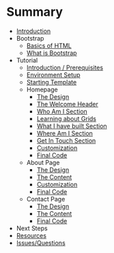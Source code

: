 # Summary

* [Introduction](README.md)
* Bootstrap
   * [Basics of HTML](bootstrap/basics_of_html.md)
   * [What is Bootstrap](bootstrap/what_is_bootstrap.md)
* Tutorial
   * [Introduction / Prerequisites](tutorial/prerequisites.md)
   * [Environment Setup](tutorial/environment_setup.md)
   * [Starting Template](tutorial/starting_template.md)
   * Homepage
      * [The Design](tutorial/homepage_1_design.md)
      * [The Welcome Header](tutorial/homepage_2_header.md)
      * [Who Am I Section](tutorial/homepage_3_about_section.md)
      * [Learning about Grids](tutorial/homepage_4_bootstrap_grids.md)
      * [What I have built Section](tutorial/homepage_5_what_I_have_built_section.md)
      * [Where Am I Section](tutorial/homepage_6_where_am_I_section.md)
      * [Get In Touch Section](tutorial/homepage_7_get_in_touch_section.md)
      * [Customization](tutorial/homepage_8_customization.md)
      * [Final Code](tutorial/homepage_9_final_code.md)
   * About Page
      * [The Design](tutorial/about_1_design.md)
      * [The Content](tutorial/about_2_content.md)
      * [Customization](tutorial/about_3_customization.md)
      * [Final Code](tutorial/about_4_final_code.md)
   * Contact Page
      * [The Design](tutorial/contact_1_design.md)
      * [The Content](tutorial/contact_2_content.md)
      * [Final Code](tutorial/contact_3_final_code.md)
* Next Steps
* [Resources](bootstrap/resources.md)
* [Issues/Questions](https://gitreports.com/issue/fahadiqbal1/getting-started-with-bootstrap)
